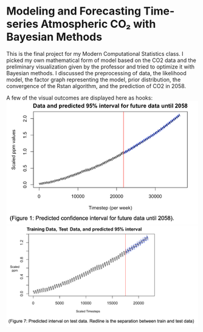 # Modeling and Forecasting Time-series Atmospheric CO₂ with Bayesian Methods

This is the final project for my Modern Computational Statistics class. I picked my own mathematical form of model based on the CO2 data and the preliminary visualization given by the professor and tried to optimize it with Bayesian methods. I discussed the preprocessing of data, the likelihood model, the factor graph representing the model, prior distribution, the convergence of the Rstan algorithm, and the prediction of CO2 in 2058. 

A few of the visual outcomes are displayed here as hooks: 
<img src="https://github.com/xiaofanliang/BayesianModeling/blob/master/img/prediction.png"/>
<img src="https://github.com/xiaofanliang/BayesianModeling/blob/master/img/testtrain.png"/>
